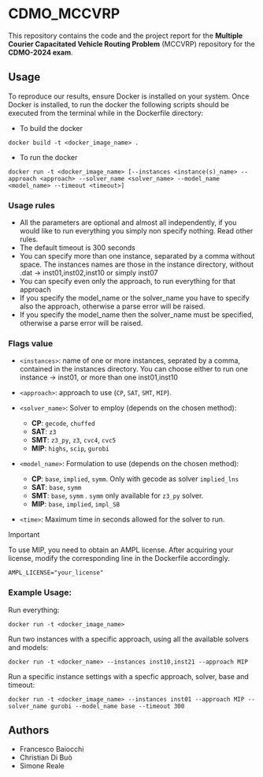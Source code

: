 # CDMO_MCCVRP

This repository contains the code and the project report for the **Multiple Courier Capacitated Vehicle Routing Problem** (MCCVRP) repository for the **CDMO-2024 exam**.

## Usage

To reproduce our results, ensure Docker is installed on your system. Once Docker is installed, to run the docker the following scripts should be executed from the terminal while in the Dockerfile directory:

- To build the docker
```
docker build -t <docker_image_name> .
```
- To run the docker
```
docker run -t <docker_image_name> [--instances <instance(s)_name> --approach <approach> --solver_name <solver_name> --model_name <model_name> --timeout <timeout>]
```

### Usage rules
 * All the parameters are optional and almost all independently, if you would like to run everything you simply non specify nothing. Read other rules.
 * The default timeout is 300 seconds
 * You can specify more than one instance, separated by a comma without space. The instances names are those in the instance directory, without .dat -> inst01,inst02,inst10 or simply inst07
 * You can specify even only the approach, to run everything for that approach 
 * If you specify the model_name or the solver_name you have to specify also the approach, otherwise a parse error will be raised.
 * If you specify the model_name then the solver_name must be specified, otherwise a parse error will be raised.

### Flags value

* `<instances>`: name of one or more instances, seprated by a comma, contained in the instances directory. You can choose either to run one instance -> inst01, or more than one inst01,inst10
* `<approach>`: approach to use (`CP`, `SAT`, `SMT`, `MIP`).
* `<solver_name>`: Solver to employ (depends on the chosen method):
    - **CP**: `gecode`, `chuffed`
    - **SAT**: `z3`
    - **SMT**: `z3_py`, `z3`, `cvc4`, `cvc5`
    - **MIP**: `highs`, `scip`, `gurobi`
* `<model_name>`: Formulation to use (depends on the chosen method):
    - **CP**: `base`, `implied`, `symm`. Only with gecode as solver `implied_lns`
    - **SAT**: `base`, `symm`
    - **SMT**: `base`, `symm` . `symm` only available for `z3_py` solver. 
    - **MIP**: `base`, `implied`, `impl_SB`

* `<time>`: Maximum time in seconds allowed for the solver to run.

> [!IMPORTANT]
> To use MIP, you need to obtain an AMPL license. After acquiring your license, modify the corresponding line in the Dockerfile accordingly.

```{dockerfile}
AMPL_LICENSE="your_license"
```

### Example Usage:
Run everything:
```
docker run -t <docker_image_name>
```

Run two instances with a specific approach, using all the available solvers and models:
```
docker run -t <docker_name> --instances inst10,inst21 --approach MIP
```

Run a specific instance settings with a specfic approach, solver, base and timeout:
```
docker run -t <docker_image_name> --instances inst01 --approach MIP --solver_name gurobi --model_name base --timeout 300
```

## Authors

- Francesco Baiocchi
- Christian Di Buò
- Simone Reale
